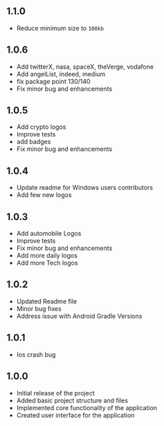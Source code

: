 ## 1.1.0

* Reduce minimum size to `100kb`


## 1.0.6

* Add twitterX, nasa, spaceX, theVerge, vodafone
* Add angelList, indeed, medium
* fix package point 130/140 
* Fix minor bug and enhancements

## 1.0.5

* Add crypto logos
* Improve tests
* add badges
* Fix minor bug and enhancements

## 1.0.4

* Update readme for Windows users contributors
* Add few new logos

## 1.0.3

* Add automobile Logos
* Improve tests
* Fix minor bug and enhancements
* Add more daily logos
* Add more Tech logos

## 1.0.2

* Updated Readme file
* Minor bug fixes
* Address issue with Android Gradle Versions

## 1.0.1

* Ios crash bug

## 1.0.0

* Initial release of the project
* Added basic project structure and files
* Implemented core functionality of the application
* Created user interface for the application

